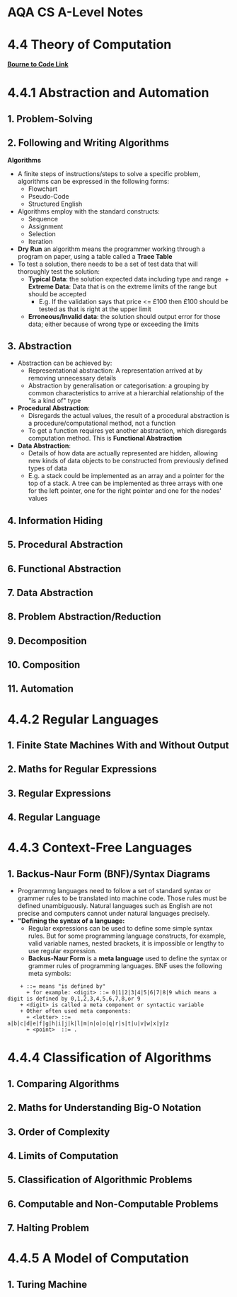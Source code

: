 # AQA CS A-Level Notes

# 4.4 Theory of Computation

**[Bourne to Code Link](https://bournetocode.com/projects/AQA_A_Theory/pages/4-4.html)**

# 4.4.1 Abstraction and Automation
## 1. Problem-Solving
## 2. Following and Writing Algorithms
**Algorithms**
+ A finite steps of instructions/steps to solve a specific problem, algorithms can be expressed in the following forms:
  + Flowchart
  + Pseudo-Code
  + Structured English
+ Algorithms employ with the standard constructs:
  + Sequence
  + Assignment
  + Selection
  + Iteration
+ **Dry Run** an algorithm means the programmer working through a program on paper, using a table called a **Trace Table**
+ To test a solution, there needs to be a set of test data that will thoroughly test the solution:
  + **Typical Data**: the solution expected data including type and range
  + **Extreme Data**: Data that is on the extreme limits of the range but should be accepted
    + E.g. If the validation says that price <= £100 then £100 should be tested as that is right at the upper limit
  + **Erroneous/Invalid data**: the solution should output error for those data; either because of wrong type or exceeding the limits
  
## 3. Abstraction
+ Abstraction can be achieved by:
  + Representational abstraction: A representation arrived at by removing unnecessary details
  + Abstraction by generalisation or categorisation: a grouping by common characteristics to arrive at a hierarchial relationship of the "is a kind of" type
+ **Procedural Abstraction**:
  + Disregards the actual values, the result of a procedural abstraction is a procedure/computational method, not a function
  + To get a function requires yet another abstraction, which disregards computation method. This is **Functional Abstraction**
+ **Data Abstraction**:
  + Details of how data are actually represented are hidden, allowing new kinds of data objects to be constructed from previously defined types of data
  + E.g. a stack could be implemented as an array and a pointer for the top of a stack. A tree can be implemented as three arrays with one for the left pointer, one for the right pointer and one for the nodes' values

## 4. Information Hiding
## 5. Procedural Abstraction
## 6. Functional Abstraction
## 7. Data Abstraction
## 8. Problem Abstraction/Reduction
## 9. Decomposition
## 10. Composition
## 11. Automation

# 4.4.2 Regular Languages
## 1. Finite State Machines With and Without Output
## 2. Maths for Regular Expressions
## 3. Regular Expressions
## 4. Regular Language

# 4.4.3 Context-Free Languages
## 1. Backus-Naur Form (BNF)/Syntax Diagrams
+ Programmng languages need to follow a set of standard syntax or grammer rules to be translated into machine code. Those rules must be defined unambiguously. Natural languages such as English are not precise and computers cannot under natural languages precisely.
+ **"Defining the syntax of a language:**
  + Regular expressions can be used to define some simple syntax rules. But for some programming language constructs, for example, valid variable names, nested brackets, it is impossible or lengthy to use regular expression.
  + **Backus-Naur Form** is a **meta language** used to define the syntax or grammer rules of programming languages. BNF uses the following meta symbols:
```
    + ::= means "is defined by"
      + for example: <digit> ::= 0|1|2|3|4|5|6|7|8|9 which means a digit is defined by 0,1,2,3,4,5,6,7,8,or 9
    + <digit> is called a meta component or syntactic variable
    + Other often used meta components:
      + <letter> ::= a|b|c|d|e|f|g|h|i|j|k|l|m|n|o|o|q|r|s|t|u|v|w|x|y|z
      + <point>  ::= .
```
      
# 4.4.4 Classification of Algorithms
## 1. Comparing Algorithms
## 2. Maths for Understanding Big-O Notation
## 3. Order of Complexity
## 4. Limits of Computation
## 5. Classification of Algorithmic Problems
## 6. Computable and Non-Computable Problems
## 7. Halting Problem

# 4.4.5 A Model of Computation
## 1. Turing Machine
